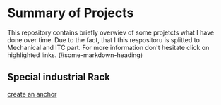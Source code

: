 # Summary of Projects
This repository contains briefly overwiev of some projetcts what I have done over time. Due to the fact, that I  this respositoru is splitted to Mechanical and ITC part. For more information don't hesitate click on highlighted links.
(#some-markdown-heading) 



## Special industrial Rack


[create an anchor](#anchors-in-markdown)
